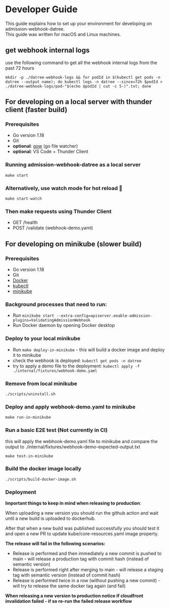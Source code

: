# Developer Guide

This guide explains how to set up your environment for developing on admission-webhook-datree.  
This guide was written for macOS and Linux machines.

## get webhook internal logs
use the following command to get all the webhook internal logs from the past 72 hours
```shell
mkdir -p ./datree-webhook-logs && for podId in $(kubectl get pods -n datree --output name); do kubectl logs -n datree --since=72h $podId > ./datree-webhook-logs/pod-"$(echo $podId | cut -c 5-)".txt; done
```

## For developing on a local server with thunder client (faster build)

### Prerequisites

- Go version 1.18
- Git
- **optional**: [gow](https://github.com/mitranim/gow#installation) (go file watcher)
- **optional**: VS Code + Thunder Client

### Running admission-webhook-datree as a local server
```
make start
```

### Alternatively, use watch mode for hot reload 🤩
```
make start-watch
```

### Then make requests using Thunder Client
- GET /health
- POST /validate (webhook-demo.yaml)

## For developing on minikube (slower build)

### Prerequisites

- Go version 1.18
- Git
- [Docker](https://docs.docker.com/get-docker/)
- [kubectl](https://kubernetes.io/docs/tasks/tools/#kubectl)
- [minikube](https://kubernetes.io/docs/tasks/tools/#minikube)

### Background processes that need to run:
- Run `minikube start --extra-config=apiserver.enable-admission-plugins=ValidatingAdmissionWebhook`
- Run Docker daemon by opening Docker desktop

### Deploy to your local minikube
- Run `make deploy-in-minikube` - this will build a docker image and deploy it to minikube
- check the webhook is deployed: `kubectl get pods -n datree`
- try to apply a demo file to the deployment: `kubectl apply -f ./internal/fixtures/webhook-demo.yaml`

### Remove from local minikube
```
./scripts/uninstall.sh
```

### Deploy and apply webhook-demo.yaml to minikube
```
make run-in-minikube
```

### Run a basic E2E test (Not currently in CI)
this will apply the webhook-demo.yaml file to 
minikube and compare the output to ./internal/fixtures/webhook-demo-expected-output.txt
```
make test-in-minikube
```

### Build the docker image locally
```
./scripts/build-docker-image.sh
```

### Deployment
**Important things to keep in mind when releasing to production**:

When uploading a new version you should run the github action and wait until a new build is uploaded to dockerhub.

After that when a new build was published successfully you should test it and open a new PR to update kube/core-resources.yaml image property.


**The release will fail in the following scenarios:**
* Release is performed and then immediately a new commit is pushed to main - will release a production tag with commit hash (instead of semantic version)
* Release is performed right after merging to main - will release a staging tag with semantic version (instead of commit hash)
* Release is performed twice in a row (without pushing a new commit) - will try to release the same docker tag again (and fail)

**When releasing a new version to production notice if cloudfront invalidation failed - if so re-run the failed release workflow**
